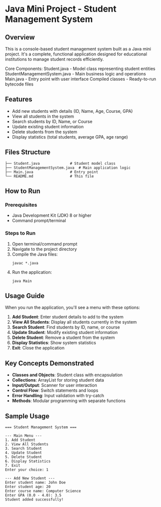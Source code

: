 # Java Mini Project - Student Management System

## Overview

This is a console-based student management system built as a Java mini project. It's a complete, functional application designed for educational institutions to manage student records efficiently.

Core Components:
Student.java - Model class representing student entities
StudentManagementSystem.java - Main business logic and operations
Main.java - Entry point with user interface
Compiled classes - Ready-to-run bytecode files

## Features
- Add new students with details (ID, Name, Age, Course, GPA)
- View all students in the system
- Search students by ID, Name, or Course
- Update existing student information
- Delete students from the system
- Display statistics (total students, average GPA, age range)

## Files Structure
```
├── Student.java              # Student model class
├── StudentManagementSystem.java  # Main application logic
├── Main.java                 # Entry point
└── README.md                 # This file
```

## How to Run

### Prerequisites
- Java Development Kit (JDK) 8 or higher
- Command prompt/terminal

### Steps to Run
1. Open terminal/command prompt
2. Navigate to the project directory
3. Compile the Java files:
   ```
   javac *.java
   ```
4. Run the application:
   ```
   java Main
   ```

## Usage Guide
When you run the application, you'll see a menu with these options:
1. **Add Student**: Enter student details to add to the system
2. **View All Students**: Display all students currently in the system
3. **Search Student**: Find students by ID, name, or course
4. **Update Student**: Modify existing student information
5. **Delete Student**: Remove a student from the system
6. **Display Statistics**: Show system statistics
7. **Exit**: Close the application

## Key Concepts Demonstrated
- **Classes and Objects**: Student class with encapsulation
- **Collections**: ArrayList for storing student data
- **Input/Output**: Scanner for user interaction
- **Control Flow**: Switch statements and loops
- **Error Handling**: Input validation with try-catch
- **Methods**: Modular programming with separate functions

## Sample Usage
```
=== Student Management System ===

--- Main Menu ---
1. Add Student
2. View All Students
3. Search Student
4. Update Student
5. Delete Student
6. Display Statistics
7. Exit
Enter your choice: 1

--- Add New Student ---
Enter student name: John Doe
Enter student age: 20
Enter course name: Computer Science
Enter GPA (0.0 - 4.0): 3.5
Student added successfully!
```
